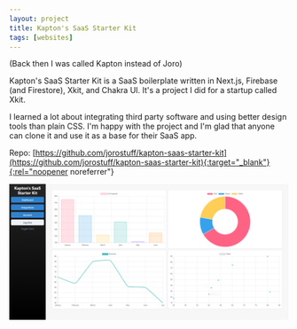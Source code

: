```yaml
---
layout: project
title: Kapton's SaaS Starter Kit
tags: [websites]
---
```


<p>(Back then I was called Kapton instead of Joro)</p>

<p>Kapton's SaaS Starter Kit is a SaaS boilerplate written in Next.js, Firebase (and Firestore), Xkit, and Chakra UI. It's a project I did for a startup called Xkit.</p>

<p>I learned a lot about integrating third party software and using better design tools than plain CSS. I'm happy with the project and I'm glad that anyone can clone it and use it as a base for their SaaS app.</p>

Repo: [https://github.com/jorostuff/kapton-saas-starter-kit](https://github.com/jorostuff/kapton-saas-starter-kit){:target="_blank"}{:rel="noopener noreferrer"}

![image tooltip here](/assets/images/kapton_saas_starterkit.png)